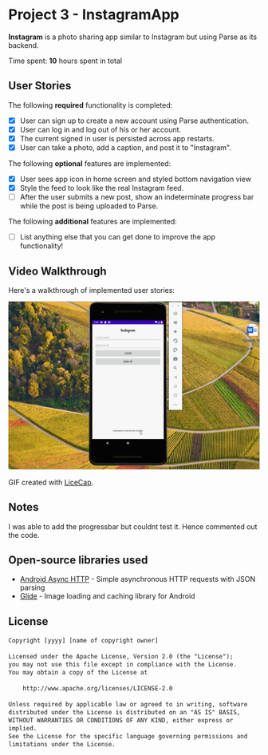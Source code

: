 # Project 3 - InstagramApp

**Instagram** is a photo sharing app similar to Instagram but using Parse as its backend.

Time spent: **10** hours spent in total

## User Stories

The following **required** functionality is completed:

- [x] User can sign up to create a new account using Parse authentication.
- [x] User can log in and log out of his or her account.
- [x] The current signed in user is persisted across app restarts.
- [x] User can take a photo, add a caption, and post it to "Instagram".

The following **optional** features are implemented:

- [x] User sees app icon in home screen and styled bottom navigation view
- [x] Style the feed to look like the real Instagram feed.
- [ ] After the user submits a new post, show an indeterminate progress bar while the post is being uploaded to Parse.

The following **additional** features are implemented:

- [ ] List anything else that you can get done to improve the app functionality!

## Video Walkthrough

Here's a walkthrough of implemented user stories:

<img src='walkthrough.gif' title='Video Walkthrough' width='' alt='Video Walkthrough' />

GIF created with [LiceCap](http://www.cockos.com/licecap/).

## Notes

I was able to add the progressbar but couldnt test it. Hence commented out the code.

## Open-source libraries used

- [Android Async HTTP](https://github.com/codepath/CPAsyncHttpClient) - Simple asynchronous HTTP requests with JSON parsing
- [Glide](https://github.com/bumptech/glide) - Image loading and caching library for Android

## License

    Copyright [yyyy] [name of copyright owner]

    Licensed under the Apache License, Version 2.0 (the "License");
    you may not use this file except in compliance with the License.
    You may obtain a copy of the License at

        http://www.apache.org/licenses/LICENSE-2.0

    Unless required by applicable law or agreed to in writing, software
    distributed under the License is distributed on an "AS IS" BASIS,
    WITHOUT WARRANTIES OR CONDITIONS OF ANY KIND, either express or implied.
    See the License for the specific language governing permissions and
    limitations under the License.
